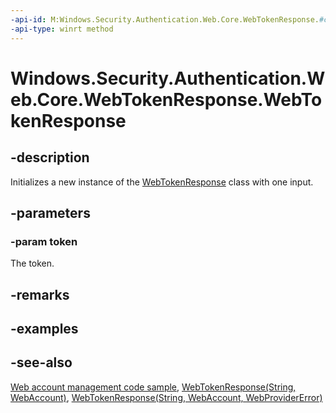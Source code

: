 ```yaml
---
-api-id: M:Windows.Security.Authentication.Web.Core.WebTokenResponse.#ctor(System.String)
-api-type: winrt method
---
```


<!-- Method syntax
public WebTokenResponse(System.String token)
-->

# Windows.Security.Authentication.Web.Core.WebTokenResponse.WebTokenResponse

## -description
Initializes a new instance of the [WebTokenResponse](webtokenresponse.md) class with one input.

## -parameters
### -param token
The token.

## -remarks

## -examples

## -see-also
[Web account management code sample](https://github.com/Microsoft/Windows-universal-samples/tree/master/Samples/WebAccountManagement), [WebTokenResponse(String, WebAccount)](webtokenresponse_webtokenresponse_1372244988.md), [WebTokenResponse(String, WebAccount, WebProviderError)](webtokenresponse_webtokenresponse_2052452308.md)
